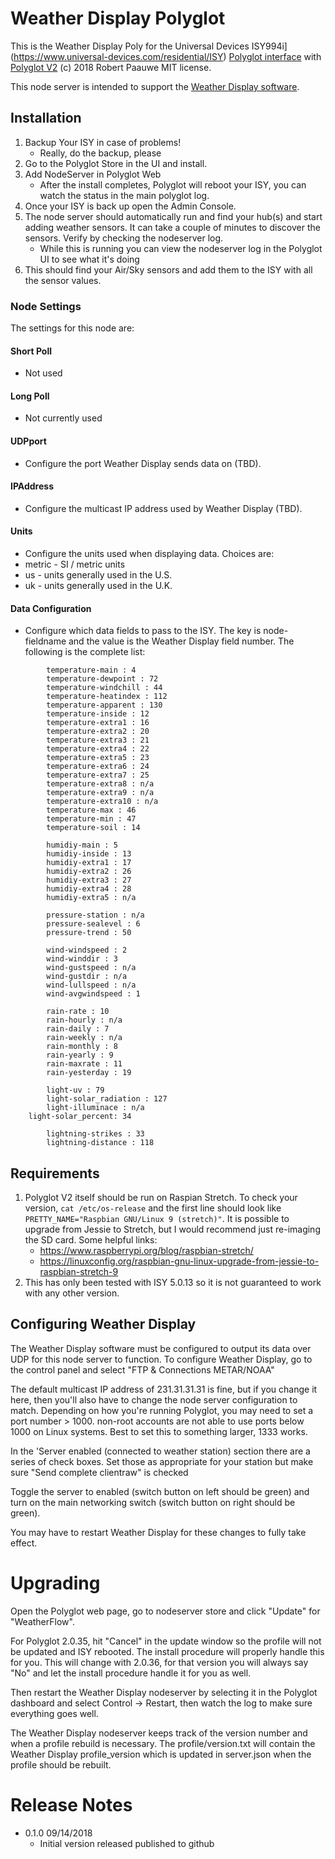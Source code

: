 
# Weather Display Polyglot

This is the Weather Display Poly for the Universal Devices ISY994i](https://www.universal-devices.com/residential/ISY) [Polyglot interface](http://www.universal-devices.com/developers/polyglot/docs/) with  [Polyglot V2](https://github.com/Einstein42/udi-polyglotv2)
(c) 2018 Robert Paauwe
MIT license.

This node server is intended to support the [Weather Display software](http://www.weather-display.com/).

## Installation

1. Backup Your ISY in case of problems!
   * Really, do the backup, please
2. Go to the Polyglot Store in the UI and install.
3. Add NodeServer in Polyglot Web
   * After the install completes, Polyglot will reboot your ISY, you can watch the status in the main polyglot log.
4. Once your ISY is back up open the Admin Console.
5. The node server should automatically run and find your hub(s) and start adding weather sensors.  It can take a couple of minutes to discover the sensors. Verify by checking the nodeserver log. 
   * While this is running you can view the nodeserver log in the Polyglot UI to see what it's doing
6. This should find your Air/Sky sensors and add them to the ISY with all the sensor values.

### Node Settings
The settings for this node are:

#### Short Poll
   * Not used
#### Long Poll
   * Not currently used
#### UDPport
   * Configure the port Weather Display sends data on (TBD).
#### IPAddress
   * Configure the multicast IP address used by Weather Display (TBD).
#### Units
   * Configure the units used when displaying data. Choices are:
   *   metric - SI / metric units
   *   us     - units generally used in the U.S.
   *   uk     - units generally used in the U.K.
#### Data Configuration
   * Configure which data fields to pass to the ISY. The key is node-fieldname
     and the value is the Weather Display field number.  The following is 
     the complete list:

```
        temperature-main : 4
        temperature-dewpoint : 72
        temperature-windchill : 44
        temperature-heatindex : 112
        temperature-apparent : 130
        temperature-inside : 12
        temperature-extra1 : 16
        temperature-extra2 : 20
        temperature-extra3 : 21
        temperature-extra4 : 22
        temperature-extra5 : 23
        temperature-extra6 : 24
        temperature-extra7 : 25
        temperature-extra8 : n/a
        temperature-extra9 : n/a
        temperature-extra10 : n/a
        temperature-max : 46
        temperature-min : 47
        temperature-soil : 14 

        humidiy-main : 5
        humidiy-inside : 13
        humidiy-extra1 : 17
        humidiy-extra2 : 26
        humidiy-extra3 : 27
        humidiy-extra4 : 28
        humidiy-extra5 : n/a

        pressure-station : n/a
        pressure-sealevel : 6
        pressure-trend : 50

        wind-windspeed : 2
        wind-winddir : 3
        wind-gustspeed : n/a
        wind-gustdir : n/a
        wind-lullspeed : n/a
        wind-avgwindspeed : 1

        rain-rate : 10
        rain-hourly : n/a
        rain-daily : 7
        rain-weekly : n/a
        rain-monthly : 8
        rain-yearly : 9
        rain-maxrate : 11
        rain-yesterday : 19

        light-uv : 79
        light-solar_radiation : 127
        light-illuminace : n/a
	light-solar_percent: 34

        lightning-strikes : 33
        lightning-distance : 118
```


## Requirements

1. Polyglot V2 itself should be run on Raspian Stretch.
  To check your version, ```cat /etc/os-release``` and the first line should look like
  ```PRETTY_NAME="Raspbian GNU/Linux 9 (stretch)"```. It is possible to upgrade from Jessie to
  Stretch, but I would recommend just re-imaging the SD card.  Some helpful links:
   * https://www.raspberrypi.org/blog/raspbian-stretch/
   * https://linuxconfig.org/raspbian-gnu-linux-upgrade-from-jessie-to-raspbian-stretch-9
2. This has only been tested with ISY 5.0.13 so it is not guaranteed to work with any other version.

## Configuring Weather Display

The Weather Display software must be configured to output its data over UDP
for this node server to function.  To configure Weather Display, go to the
control panel and select "FTP & Connections METAR/NOAA"

The default multicast IP address of 231.31.31.31 is fine, but if you change it here, then you'll also have to change the node server configuration to match. Depending on how you're running Polyglot, you may need to set a port number > 1000.
non-root accounts are not able to use ports below 1000 on Linux systems.  Best to set this to something larger, 1333 works.

In the 'Server enabled (connected to weather station) section there are a series of check boxes. Set those as appropriate for your station but make sure "Send complete clientraw" is checked

Toggle the server to enabled (switch button on left should be green) and turn on the main networking switch (switch button on right should be green). 

You may have to restart Weather Display for these changes to fully take effect.

# Upgrading

Open the Polyglot web page, go to nodeserver store and click "Update" for "WeatherFlow".

For Polyglot 2.0.35, hit "Cancel" in the update window so the profile will not be updated and ISY rebooted.  The install procedure will properly handle this for you.  This will change with 2.0.36, for that version you will always say "No" and let the install procedure handle it for you as well.

Then restart the Weather Display nodeserver by selecting it in the Polyglot dashboard and select Control -> Restart, then watch the log to make sure everything goes well.

The Weather Display nodeserver keeps track of the version number and when a profile rebuild is necessary.  The profile/version.txt will contain the Weather Display profile_version which is updated in server.json when the profile should be rebuilt.

# Release Notes

- 0.1.0 09/14/2018
   - Initial version released published to github
